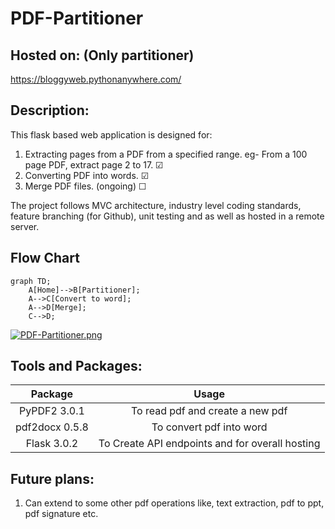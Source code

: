 # PDF-Partitioner

## Hosted on: (Only partitioner)
https://bloggyweb.pythonanywhere.com/

## Description:
This flask based web application is designed for:
1. Extracting pages from a PDF from a specified range. eg- From a 100 page PDF, extract page 2 to 17.   &#x2611;
2. Converting PDF into words.                                                                         &#x2611;
3. Merge PDF files. (ongoing)                                                                         &#x2610;

The project follows MVC architecture, industry level coding standards, feature branching (for Github), unit testing and as well as hosted in a remote server.

## Flow Chart
``` mermaid
graph TD;
    A[Home]-->B[Partitioner];
    A-->C[Convert to word];
    A-->D[Merge];
    C-->D;
```

[![PDF-Partitioner.png](https://i.postimg.cc/D015XMds/PDF-Partitioner.png)](https://postimg.cc/MfKyktLK)

## Tools and Packages:

| Package            |  Usage                                              | 
| :-------------:    |:-------------:                                      | 
|  PyPDF2 3.0.1      | To read pdf and create a new pdf                    |  
|  pdf2docx 0.5.8    | To convert pdf into word                            |   
|  Flask 3.0.2       | To Create API endpoints and for overall hosting     |  

## Future plans:
1. Can extend to some other pdf operations like, text extraction, pdf to ppt, pdf signature etc.
